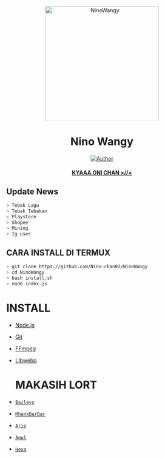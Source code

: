 <div align="center">
<img src="https://telegra.ph/file/977fbfc7afc3fe6c4bd11.jpg" alt="NinoWangy" width="300" />

# Nino Wangy

>
>
>
</div>
<p align="center">
  <a href="https://github.com/MhankBarBar"><img title="Author" src="https://img.shields.io/badge/Author-Mhankbarbar-red.svg?style=for-the-badge&logo=github" /></a>
  <h4 align="center">
  <a href="https://wa.me/6288286421519">KYAAA ONI CHAN >//< </a>
</h4>
</p>

## Update News
```bash
> Tebak Lagu
> Tebak Tebakan
> Playstore
> Shopee
> Mining
> Ig user
```

## CARA INSTALL DI TERMUX
```bash
> git clone https://github.com/Nino-chan02/NinoWangy
> cd NinoWangy
> bash install.sh
> node index.js
```

# INSTALL
* [Node.js](https://nodejs.org/en/)
* [Git](https://git-scm.com/downloads)
* [FFmpeg](https://github.com/BtbN/FFmpeg-Builds/releases/download/autobuild-2020-12-08-13-03/ffmpeg-n4.3.1-26-gca55240b8c-win64-gpl-4.3.zip)
* [Libwebp](https://developers.google.com/speed/webp/download)

  # MAKASIH LORT
* [`Baileys`](https://github.com/adiwajshing/Baileys)
* [`MhankBarBar`](https://github.com/MhankBarBar)
* [`Arip`](https://github.com/Akkun3704)
* [`Aqul`](https://github.com/zennn08)
* [`Hexa`](https://github.com/Hexagonz)
  
  
